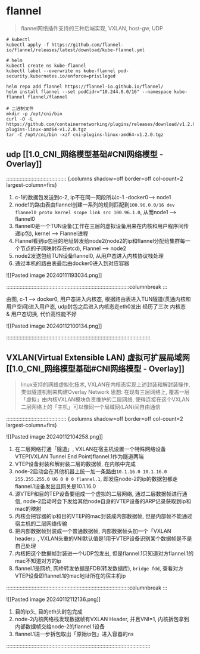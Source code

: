 # flannel

> flannel网络插件支持的三种后端实现, VXLAN, host-gw, UDP

```shell
# kubectl
kubectl apply -f https://github.com/flannel-io/flannel/releases/latest/download/kube-flannel.yml

# helm
kubectl create ns kube-flannel
kubectl label --overwrite ns kube-flannel pod-security.kubernetes.io/enforce=privileged

helm repo add flannel https://flannel-io.github.io/flannel/
helm install flannel --set podCidr="10.244.0.0/16" --namespace kube-flannel flannel/flannel

# 二进制文件
mkdir -p /opt/cni/bin
curl -O -L https://github.com/containernetworking/plugins/releases/download/v1.2.0/cni-plugins-linux-amd64-v1.2.0.tgz
tar -C /opt/cni/bin -xzf cni-plugins-linux-amd64-v1.2.0.tgz
```
## udp [[1.0_CNI_网络模型基础#CNI网络模型 - Overlay]]

:::::::::::::::::::::::::::::::::::::::: {.columns shadow=off border=off col-count=2 largest-column=firs}

1. c-1的数据包发送到c-2, ip不在同一网段所以c-1 -docker0--> node1
2. node1的路由表由flannel创建一系列的规则匹配到`100.96.0.0/16 dev flannel0 proto kernel scope link src 100.96.1.0`, 从而node1 --> flannel0
3. flannel0是一个TUN设备(工作在三层的虚拟设备用来在内核和用户程序间传递ip包), kernel --> Flannel进程
4. Flannel看到ip包目的地址转发给node2(node2的ip和flannel分配给集群每一个节点的子网映射存在etcd), Flannel --> node2
5. node2发送包给TUN设备flannel0, 从用户态进入内核协议栈处理
6. 通过本机的路由表最后由docker0进入到对应容器


![[Pasted image 20240111193034.png]]


::::::::::::::::::::::::::::::::::::::::::::::::::::::::::::::::::::::::::::::::::columnbreak
:::

由图, c-1 --> docker0, 用户态进入内核态, 根据路由表进入TUN隧道(贯通内核和用户空间)进入用户态, udp封包之后进入内核态走eth0发出
经历了三次 内核态 & 用户态切换, 代价高性能不好

![[Pasted image 20240112100134.png]]

::::::::::::::::::::::::::::::::::::::::::::::::::::::::::::::::::::::::::::::::::::::::::::::::

## VXLAN(Virtual Extensible LAN) 虚拟可扩展局域网 [[1.0_CNI_网络模型基础#CNI网络模型 - Overlay]]

> linux支持的网络虚拟化技术, VXLAN在内核态实现上述封装和解封装操作, 类似隧道机制来构建Overlay Network
> 思想: 在现有三层网络上, 覆盖一层「虚拟」由内核VXLAN模块负责维护的二层网络, 使得连接在这个VXLAN二层网络上的「主机」可以像同一个局域网(LAN)间自由通信

:::::::::::::::::::::::::::::::::::::::: {.columns shadow=off border=off col-count=2 largest-column=firs}

![[Pasted image 20240112104258.png]]
1. 在二层网络打通「隧道」, VXLAN在宿主机设置一个特殊网络设备VTEP(VXLAN Tunnel End Point)flannel.1作为隧道两端
2. VTEP设备封装和解封装二层的数据帧, 在内核中完成
3. node-2启动会在其他机器上统一加一条路由`10.1.16.0 10.1.16.0 255.255.255.0 UG 0 0 0 flannel.1`, 即发往node-2的ip的数据包都走flannel.1设备发出且网关是10.1.16.0
4. 源VTEP和目的TEP设备要组成一个虚拟的二层网络, 通过二层数据帧进行通信, node-2启动时会下发给其他node自身的VTEP设备的ARP记录获取到ip和mac的映射
5. 内核会把容器的ip和目的VTEP的mac封装成内部数据帧, 但是内部帧不能通过宿主机的二层网络传输
6. 把内部数据帧封装成一个普通数据帧, 内部数据帧头加一个「VXLAN header」, VXLAN头重的VNI默认值是1用于VTEP设备识别某个数据帧是不是自己处理
7. 内核把这个数据帧封装进一个UDP包发出, 但是flannel.1只知道对方flannel.1的mac不知道对方的ip
8. flannel.1是网桥, 网桥转发依据是FDB(转发数据库), `bridge fdd`, 查看对方VTEP设备即flannel.1的mac地址所在的宿主机ip

::::::::::::::::::::::::::::::::::::::::::::::::::::::::::::::::::::::::::::::::::columnbreak
:::

![[Pasted image 20240112112136.png]]
1. 目的ip头, 目的eth头封包完成
2. node-2内核网络栈发现数据帧有VXLAN Header, 并且VNI=1, 内核拆包拿到内部数据帧交给node-2的flannel.1设备
3. flannel.1进一步拆包取出「原始ip包」进入容器的ns


::::::::::::::::::::::::::::::::::::::::::::::::::::::::::::::::::::::::::::::::::::::::::::::::
